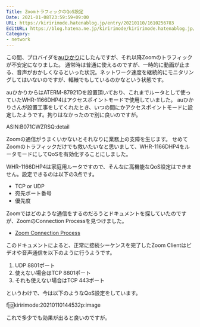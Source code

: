 ```yaml
---
Title: ZoomトラフィックのQoS設定
Date: 2021-01-08T23:59:59+09:00
URL: https://kiririmode.hatenablog.jp/entry/20210110/1610256783
EditURL: https://blog.hatena.ne.jp/kiririmode/kiririmode.hatenablog.jp/atom/entry/26006613676485400
Category:
- network
---
```


この間、プロバイダを[auひかり](https://www.au.com/internet/)にしたんですが、それ以降Zoomのトラフィックが不安定になりました。
通常時は普通に使えるのですが、一時的に動画が止まる、音声がおかしくなるといった状況。ネットワーク速度を継続的にモニタリングしてはいないのですが、輻輳でもしているのかなという状態です。

auひかりからはATERM-87921Dを設置頂いており、これまでルータとして使っていたWHR-1166DHP4はアクセスポイントモードで使用していました。
auひかりさんが設置工事をしてくれたとき、いつの間にかアクセスポイントモードに設定したようです。拘りはなかったので別に良いのですが。

ASIN:B071CWZRSQ:detail

Zoomの通信がうまくいかないとそれなりに業務上の支障を生じます。
せめてZoomのトラフィックだけでも救いたいなと思いまして、WHR-1166DHP4をルータモードにしてQoSを有効化することにしました。

WHR-1166DHP4は家庭用ルータですので、そんなに高機能なQoS設定はできません。設定できるのは以下の3点です。

- TCP or UDP
- 宛先ポート番号
- 優先度

Zoomではどのような通信をするのだろうとドキュメントを探していたのですが、ZoomのConnection Processを見つけました。

- [Zoom Connection Process](https://zoom.us/docs/doc/Zoom%20Connection%20Process%20Whitepaper.pdf)

このドキュメントによると、正常に接続シーケンスを完了したZoom Clientはビデオや音声通信を以下のように行うようです。

1. UDP 8801ポート
2. 使えない場合はTCP 8801ポート
3. それも使えない場合はTCP 443ポート

というわけで、今は以下のようなQoS設定をしています。

f:id:kiririmode:20210110144532p:image

これで多少でも効果が出ると良いのですが。
